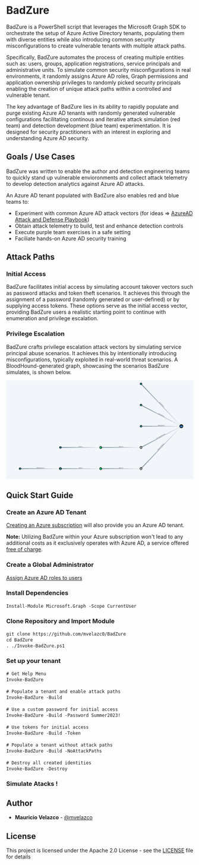 # BadZure

BadZure is a PowerShell script that leverages the Microsoft Graph SDK to orchestrate the setup of Azure Active Directory tenants, populating them with diverse entities while also introducing common security misconfigurations to create vulnerable tenants with multiple attack paths.

Specifically, BadZure automates the process of creating multiple entities such as: users, groups, application registrations, service principals and administrative units. To simulate common security misconfigurations in real environments, it randomly assigns Azure AD roles, Graph permissions and application ownership privileges to randomly picked security principals enabling the creation of unique attack paths within a controlled and vulnerable tenant. 

The key advantage of BadZure lies in its ability to rapidly populate and purge existing Azure AD tenants with randomly generated vulnerable configurations facilitating continous and iterative attack simulation (red team) and detection development (blue team) experimentation. It is designed for security practitioners with an interest in exploring and understanding Azure AD security. 

## Goals / Use Cases

BadZure was written to enable the author and detection engineering teams to quickly stand up vulnerable envioronments and collect attack telemetry to develop detection analytics against Azure AD attacks. 

An Azure AD tenant populated with BadZure also enables red and blue teams to:

* Experiment with common Azure AD attack vectors (for ideas => [AzureAD Attack and Defense Playbook](https://github.com/Cloud-Architekt/AzureAD-Attack-Defense))
* Obtain attack telemetry to build, test and enhance detection controls
* Execute purple team exercises in a safe setting
* Faciliate hands-on Azure AD security training

## Attack Paths

### Initial Access

BadZure facilitates initial access by simulating account takover vectors such as password attacks and token theft scenarios. It achieves this through the assignment of a password (randomly generated or user-defined) or by supplying access tokens. These options serve as the initial access vector, providing BadZure users a realistic starting point to continue with enumeration and privilege escalation.

### Privilege Escalation

BadZure crafts privilege escalation attack vectors by simulating service principal abuse scenarios. It achieves this by intentionally introducing misconfigurations, typically exploited in real-world threat scenarios. A BloodHound-generated graph, showcasing the scenarios BadZure simulates, is shown below.

![](img/attack_paths.png)

## Quick Start Guide

### Create an Azure AD Tenant 

[Creating an Azure subscription](https://learn.microsoft.com/en-us/training/modules/create-an-azure-account/1-introduction) will also provide you an Azure AD tenant. 

**Note:** Utilizing BadZure within your Azure subscription won't lead to any additional costs as it exclusively operates with Azure AD, a service offered [free of charge](https://azure.microsoft.com/en-us/free/).

### Create a Global Administrator


[Assign Azure AD roles to users](https://learn.microsoft.com/en-us/azure/active-directory/roles/manage-roles-portal)


### Install Dependencies

````
Install-Module Microsoft.Graph -Scope CurrentUser
````

### Clone Repository and Import Module

````
git clone https://github.com/mvelazc0/BadZure
cd BadZure
. ./Invoke-BadZure.ps1
````
### Set up your tenant

````
# Get Help Menu
Invoke-BadZure

# Populate a tenant and enable attack paths
Invoke-BadZure -Build

# Use a custom password for initial access
Invoke-BadZure -Build -Password Summer2023!

# Use tokens for initial access
Invoke-BadZure -Build -Token

# Populate a tenant without attack paths
Invoke-BadZure -Build -NoAttackPaths

# Destroy all created identities
Invoke-BadZure -Destroy
````

### Simulate Atacks !


## Author

* **Mauricio Velazco** - [@mvelazco](https://twitter.com/mvelazco)

## License

This project is licensed under the Apache 2.0 License - see the [LICENSE](LICENSE) file for details
